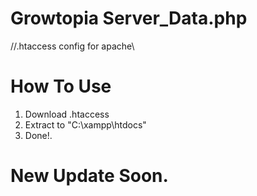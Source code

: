 # Growtopia Server_Data.php
//.htaccess config for apache\\

# How To Use
1. Download .htaccess
2. Extract to "C:\xampp\htdocs\"
3. Done!.

# New Update Soon.

